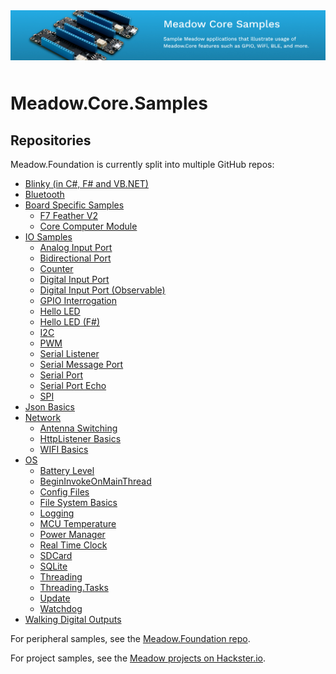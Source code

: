 <img src="Design/banner.jpg" style="margin-bottom:10px" />

# Meadow.Core.Samples

## Repositories 

Meadow.Foundation is currently split into multiple GitHub repos:
* [Blinky (in C#, F# and VB.NET)](/Source/Meadow.Core.Samples/Blinky) 
* [Bluetooth]()
* [Board Specific Samples]()
    * [F7 Feather V2]()
    * [Core Computer Module]()
* [IO Samples]()
    * [Analog Input Port]()
    * [Bidirectional Port]()
    * [Counter]()
    * [Digital Input Port]()
    * [Digital Input Port (Observable)]()
    * [GPIO Interrogation]()
    * [Hello LED]()
    * [Hello LED (F#)]()
    * [I2C]()
    * [PWM]()
    * [Serial Listener]()
    * [Serial Message Port]()
    * [Serial Port]()
    * [Serial Port Echo]()
    * [SPI]()
* [Json Basics]()
* [Network]()
    * [Antenna Switching]()
    * [HttpListener Basics]()
    * [WIFI Basics]()
* [OS]()
    * [Battery Level]()
    * [BeginInvokeOnMainThread]()
    * [Config Files]()
    * [File System Basics]()
    * [Logging]()
    * [MCU Temperature]()
    * [Power Manager]()
    * [Real Time Clock]()
    * [SDCard]()
    * [SQLite]()
    * [Threading]()
    * [Threading.Tasks]()
    * [Update]()
    * [Watchdog]()
* [Walking Digital Outputs]()


For peripheral samples, see the [Meadow.Foundation repo](https://github.com/wildernesslabs/Meadow.Foundation).

For project samples, see the [Meadow projects on Hackster.io](https://www.hackster.io/WildernessLabs/projects?sort=published).
